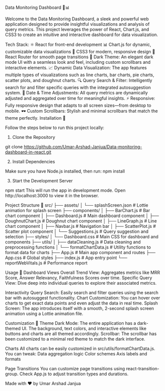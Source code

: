 Data Monitoring Dashboard 🎯📊

Welcome to the Data Monitoring Dashboard, a sleek and powerful web application designed to provide insightful visualizations and analysis of query metrics. This project leverages the power of React, Chart.js, and CSS3 to create an intuitive and interactive dashboard for data visualization.

Tech Stack:
⚛️ React for front-end development
📊 Chart.js for dynamic, customizable data visualizations
💅 CSS3 for modern, responsive design
🔄 React Router for smooth page transitions
🎨 Dark Theme: An elegant dark mode UI with a seamless look and feel, including custom scrollbars and interactive elements.
📈 Dynamic Data Visualization: The app features multiple types of visualizations such as line charts, bar charts, pie charts, scatter plots, and doughnut charts.
🔍 Query Search & Filter: Intelligently search for and filter specific queries with the integrated autosuggestion system.
📅 Date & Time Adjustments: All query metrics are dynamically adjusted and aggregated over time for meaningful insights.
⚡ Responsive: Fully responsive design that adapts to all screen sizes—from desktop to mobile.
🕶️ Custom Scrollbars: Stylish and minimal scrollbars that match the theme perfectly.
Installation 🔧


Follow the steps below to run this project locally:

1. Clone the Repository

git clone https://github.com/Umar-Arshad-Janjua/Data-monitoring-dashboard-in-react.git

2. Install Dependencies

Make sure you have Node.js installed, then run:
npm install

3. Start the Development Server

npm start
This will run the app in development mode. Open http://localhost:3000 to view it in the browser.


Project Structure 📂
src/
├── assets/
│   └── splashScreen.json  # Lottie animation for splash screen
├── components/
│   ├── BarChart.js        # Bar chart component
│   ├── Dashboard.js       # Main dashboard component
│   ├── DoughnutChart.js   # Doughnut chart component
│   ├── LineGraph.js       # Line chart component
│   ├── Navbar.js          # Navigation bar
│   ├── ScatterPlot.js     # Scatter plot component
│   └── Suggestions.js     # Query suggestion and selection
├── styles/
│   └── Dashboard.css      # Main CSS for dashboard and components
├── utils/
│   ├── dataCleaning.js    # Data cleaning and preprocessing functions
│   └── formatChartData.js # Utility functions to format data for charts
├── App.js                 # Main app component and routes
├── App.css                # Global styles
├── index.js               # App entry point
└── reportWebVitals.js     # Performance report


Usage 📘
Dashboard Views
Overall Trend View: Aggregates metrics like MRR Score, Answer Relevancy, Faithfulness Scores over time.
Specific Query View: Dive deep into individual queries to explore their associated metrics.

Interactivity
Query Search: Easily search and filter queries using the search bar with autosuggest functionality.
Chart Customization: You can hover over charts to get exact data points and even adjust the data in real time.
Splash Screen: The app introduces itself with a smooth, 2-second splash screen animation using a Lottie animation file.

Customization 🎨
Theme
Dark Mode: The entire application has a dark-themed UI. The background, text colors, and interactive elements like buttons and charts are all themed accordingly.
Scrollbar: The scrollbar has been customized to a minimal red theme to match the dark interface.

Charts
All charts can be easily customized in src/utils/formatChartData.js.
You can tweak:
Data aggregation logic
Color schemes
Axis labels and formats

Page Transitions
You can customize page transitions using react-transition-group. Check App.js to adjust transition types and durations.

Made with ❤️ by Umar Arshad Janjua